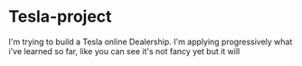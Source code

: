# Tesla-project
I'm trying to build a Tesla online Dealership.
I'm applying progressively what i've learned so far, like you can see it's not fancy yet but it will
